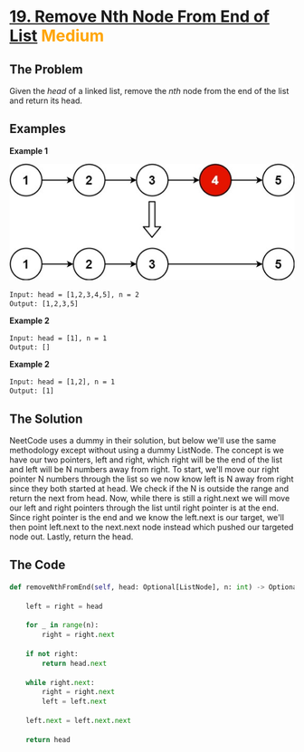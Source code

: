 # [19. Remove Nth Node From End of List](https://leetcode.com/problems/remove-nth-node-from-end-of-list/) <span style="color:orange">Medium</span>

## **The Problem**
Given the *head* of a linked list, remove the *nth* node from the end of the list and return its head.

## **Examples**
**Example 1**

![exampleImg](remove_ex1.jpg)

```
Input: head = [1,2,3,4,5], n = 2
Output: [1,2,3,5]
```

**Example 2**
```
Input: head = [1], n = 1
Output: []
```

**Example 2**
```
Input: head = [1,2], n = 1
Output: [1]
```

## **The Solution**
NeetCode uses a dummy in their solution, but below we'll use the same methodology except without using a dummy ListNode.
The concept is we have our two pointers, left and right, which right will be the end of the list and left will be N numbers away from right. To start, we'll move our right pointer N numbers through the list so we now know left is N away from right since they both started at head. We check if the N is outside the range and return the next from head. Now, while there is still a right.next we will move our left and right pointers through the list until right pointer is at the end. Since right pointer is the end and we know the left.next is our target, we'll then point left.next to the next.next node instead which pushed our targeted node out. Lastly, return the head.

## **The Code**

```python
def removeNthFromEnd(self, head: Optional[ListNode], n: int) -> Optional[ListNode]:
        
    left = right = head
    
    for _ in range(n):
        right = right.next
        
    if not right:
        return head.next

    while right.next:
        right = right.next
        left = left.next
        
    left.next = left.next.next
    
    return head
```